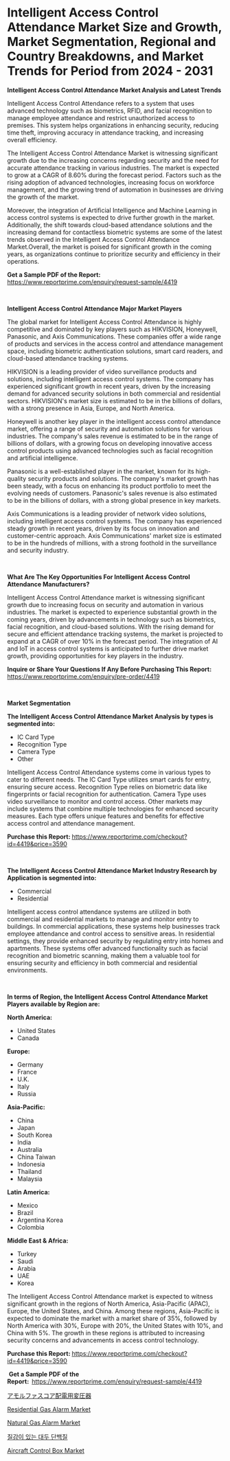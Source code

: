 <p><h1>Intelligent Access Control Attendance Market Size and Growth, Market Segmentation, Regional and Country Breakdowns, and Market Trends for Period from 2024 -  2031</h1></p><p><strong>Intelligent Access Control Attendance Market Analysis and Latest Trends</strong></p>
<p><p>Intelligent Access Control Attendance refers to a system that uses advanced technology such as biometrics, RFID, and facial recognition to manage employee attendance and restrict unauthorized access to premises. This system helps organizations in enhancing security, reducing time theft, improving accuracy in attendance tracking, and increasing overall efficiency.</p><p>The Intelligent Access Control Attendance Market is witnessing significant growth due to the increasing concerns regarding security and the need for accurate attendance tracking in various industries. The market is expected to grow at a CAGR of 8.60% during the forecast period. Factors such as the rising adoption of advanced technologies, increasing focus on workforce management, and the growing trend of automation in businesses are driving the growth of the market.</p><p>Moreover, the integration of Artificial Intelligence and Machine Learning in access control systems is expected to drive further growth in the market. Additionally, the shift towards cloud-based attendance solutions and the increasing demand for contactless biometric systems are some of the latest trends observed in the Intelligent Access Control Attendance Market.Overall, the market is poised for significant growth in the coming years, as organizations continue to prioritize security and efficiency in their operations.</p></p>
<p><strong>Get a Sample PDF of the Report:&nbsp;</strong> <a href="https://www.reportprime.com/enquiry/request-sample/4419">https://www.reportprime.com/enquiry/request-sample/4419</a></p>
<p>&nbsp;</p>
<p><strong>Intelligent Access Control Attendance Major Market Players</strong></p>
<p><p>The global market for Intelligent Access Control Attendance is highly competitive and dominated by key players such as HIKVISION, Honeywell, Panasonic, and Axis Communications. These companies offer a wide range of products and services in the access control and attendance management space, including biometric authentication solutions, smart card readers, and cloud-based attendance tracking systems.</p><p>HIKVISION is a leading provider of video surveillance products and solutions, including intelligent access control systems. The company has experienced significant growth in recent years, driven by the increasing demand for advanced security solutions in both commercial and residential sectors. HIKVISION's market size is estimated to be in the billions of dollars, with a strong presence in Asia, Europe, and North America.</p><p>Honeywell is another key player in the intelligent access control attendance market, offering a range of security and automation solutions for various industries. The company's sales revenue is estimated to be in the range of billions of dollars, with a growing focus on developing innovative access control products using advanced technologies such as facial recognition and artificial intelligence.</p><p>Panasonic is a well-established player in the market, known for its high-quality security products and solutions. The company's market growth has been steady, with a focus on enhancing its product portfolio to meet the evolving needs of customers. Panasonic's sales revenue is also estimated to be in the billions of dollars, with a strong global presence in key markets.</p><p>Axis Communications is a leading provider of network video solutions, including intelligent access control systems. The company has experienced steady growth in recent years, driven by its focus on innovation and customer-centric approach. Axis Communications' market size is estimated to be in the hundreds of millions, with a strong foothold in the surveillance and security industry.</p></p>
<p>&nbsp;</p>
<p><strong>What Are The Key Opportunities For Intelligent Access Control Attendance Manufacturers?</strong></p>
<p><p>Intelligent Access Control Attendance market is witnessing significant growth due to increasing focus on security and automation in various industries. The market is expected to experience substantial growth in the coming years, driven by advancements in technology such as biometrics, facial recognition, and cloud-based solutions. With the rising demand for secure and efficient attendance tracking systems, the market is projected to expand at a CAGR of over 10% in the forecast period. The integration of AI and IoT in access control systems is anticipated to further drive market growth, providing opportunities for key players in the industry.</p></p>
<p><strong>Inquire or Share Your Questions If Any Before Purchasing This Report:</strong> <a href="https://www.reportprime.com/enquiry/pre-order/4419">https://www.reportprime.com/enquiry/pre-order/4419</a></p>
<p>&nbsp;</p>
<p><strong>Market Segmentation</strong></p>
<p><strong>The Intelligent Access Control Attendance Market Analysis by types is segmented into:</strong></p>
<p><ul><li>IC Card Type</li><li>Recognition Type</li><li>Camera Type</li><li>Other</li></ul></p>
<p><p>Intelligent Access Control Attendance systems come in various types to cater to different needs. The IC Card Type utilizes smart cards for entry, ensuring secure access. Recognition Type relies on biometric data like fingerprints or facial recognition for authentication. Camera Type uses video surveillance to monitor and control access. Other markets may include systems that combine multiple technologies for enhanced security measures. Each type offers unique features and benefits for effective access control and attendance management.</p></p>
<p><strong>Purchase this Report:&nbsp;</strong><a href="https://www.reportprime.com/checkout?id=4419&price=3590">https://www.reportprime.com/checkout?id=4419&price=3590</a></p>
<p>&nbsp;</p>
<p><strong>The Intelligent Access Control Attendance Market Industry Research by Application is segmented into:</strong></p>
<p><ul><li>Commercial</li><li>Residential</li></ul></p>
<p><p>Intelligent access control attendance systems are utilized in both commercial and residential markets to manage and monitor entry to buildings. In commercial applications, these systems help businesses track employee attendance and control access to sensitive areas. In residential settings, they provide enhanced security by regulating entry into homes and apartments. These systems offer advanced functionality such as facial recognition and biometric scanning, making them a valuable tool for ensuring security and efficiency in both commercial and residential environments.</p></p>
<p>&nbsp;</p>
<p><strong>In terms of Region, the Intelligent Access Control Attendance Market Players available by Region are:</strong></p>
<p>
    <p> <strong> North America: </strong>
        <ul>
            <li>United States</li>
            <li>Canada</li>
        </ul>
        </p> 
    <p> <strong> Europe: </strong>
        <ul>
            <li>Germany</li>
            <li>France</li>
            <li>U.K.</li>
            <li>Italy</li>
            <li>Russia</li>
        </ul>
        </p> 
    <p> <strong> Asia-Pacific: </strong>
        <ul>
            <li>China</li>
            <li>Japan</li>
            <li>South Korea</li>
            <li>India</li>
            <li>Australia</li>
            <li>China Taiwan</li>
            <li>Indonesia</li>
            <li>Thailand</li>
            <li>Malaysia</li>
        </ul>
        </p> 
    <p> <strong> Latin America: </strong>
        <ul>
            <li>Mexico</li>
            <li>Brazil</li>
            <li>Argentina Korea</li>
            <li>Colombia</li>
        </ul>
        </p> 
    <p> <strong> Middle East & Africa: </strong>
        <ul>
            <li>Turkey</li>
            <li>Saudi</li>
            <li>Arabia</li>
            <li>UAE</li>
            <li>Korea</li>
        </ul>
    </p>
    </p>
<p><p>The Intelligent Access Control Attendance market is expected to witness significant growth in the regions of North America, Asia-Pacific (APAC), Europe, the United States, and China. Among these regions, Asia-Pacific is expected to dominate the market with a market share of 35%, followed by North America with 30%, Europe with 20%, the United States with 10%, and China with 5%. The growth in these regions is attributed to increasing security concerns and advancements in access control technology.</p></p>
<p><strong>Purchase this Report: </strong><a href="https://www.reportprime.com/checkout?id=4419&price=3590">https://www.reportprime.com/checkout?id=4419&price=3590</a></p>
<p>&nbsp;<strong>Get a Sample PDF of the Report:&nbsp;&nbsp;</strong><a href="https://www.reportprime.com/enquiry/request-sample/4419">https://www.reportprime.com/enquiry/request-sample/4419</a></p>
<p><strong></strong></p>
<p><p><a href="https://github.com/jkjreqjscoxx7/Market-Research-Report-List-1/blob/main/968889115188.md">アモルファスコア配電用変圧器</a></p><p><a href="https://github.com/jerrycopelandthomaswsqd8q/Market-Research-Report-List-2/blob/main/residential-gas-alarm-market.md">Residential Gas Alarm Market</a></p><p><a href="https://github.com/brenzgnarento/Market-Research-Report-List-1/blob/main/natural-gas-alarm-market.md">Natural Gas Alarm Market</a></p><p><a href="https://github.com/BrettWeberrt8767765/Market-Research-Report-List-1/blob/main/271819814070.md">질감이 있는 대두 단백질</a></p><p><a href="https://issuu.com/reportprime-2/docs/aircraft-control-box-market-size-2030.pptx">Aircraft Control Box Market</a></p></p>
